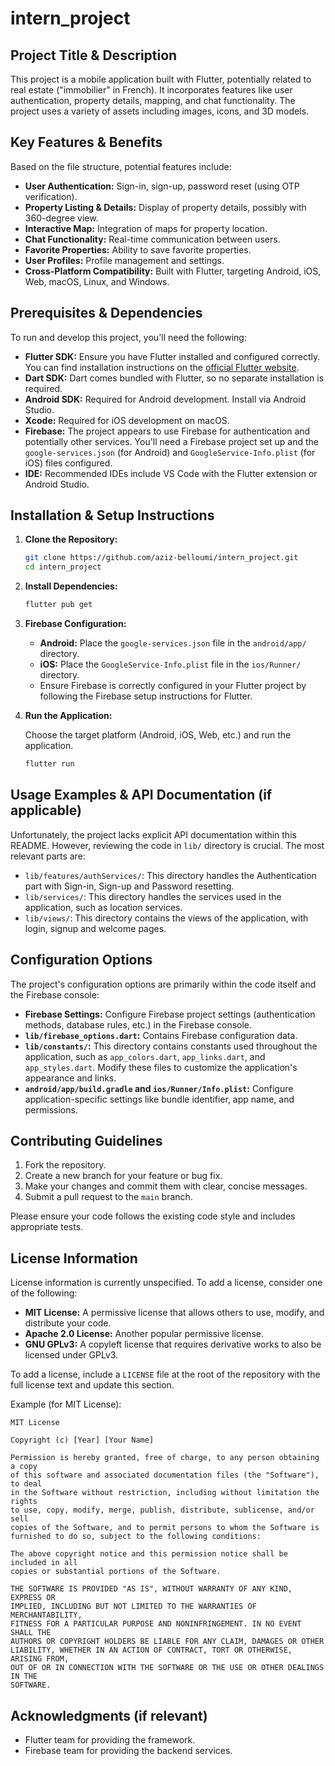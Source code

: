 # intern_project

## Project Title & Description

This project is a mobile application built with Flutter, potentially related to real estate ("immobilier" in French). It incorporates features like user authentication, property details, mapping, and chat functionality. The project uses a variety of assets including images, icons, and 3D models.

## Key Features & Benefits

Based on the file structure, potential features include:

*   **User Authentication:** Sign-in, sign-up, password reset (using OTP verification).
*   **Property Listing & Details:** Display of property details, possibly with 360-degree view.
*   **Interactive Map:** Integration of maps for property location.
*   **Chat Functionality:** Real-time communication between users.
*   **Favorite Properties:** Ability to save favorite properties.
*   **User Profiles:** Profile management and settings.
*   **Cross-Platform Compatibility:** Built with Flutter, targeting Android, iOS, Web, macOS, Linux, and Windows.

## Prerequisites & Dependencies

To run and develop this project, you'll need the following:

*   **Flutter SDK:**  Ensure you have Flutter installed and configured correctly. You can find installation instructions on the [official Flutter website](https://flutter.dev/docs/get-started/install).
*   **Dart SDK:** Dart comes bundled with Flutter, so no separate installation is required.
*   **Android SDK:**  Required for Android development.  Install via Android Studio.
*   **Xcode:**  Required for iOS development on macOS.
*   **Firebase:**  The project appears to use Firebase for authentication and potentially other services.  You'll need a Firebase project set up and the `google-services.json` (for Android) and `GoogleService-Info.plist` (for iOS) files configured.
*   **IDE:** Recommended IDEs include VS Code with the Flutter extension or Android Studio.

## Installation & Setup Instructions

1.  **Clone the Repository:**

    ```bash
    git clone https://github.com/aziz-belloumi/intern_project.git
    cd intern_project
    ```

2.  **Install Dependencies:**

    ```bash
    flutter pub get
    ```

3.  **Firebase Configuration:**

    *   **Android:** Place the `google-services.json` file in the `android/app/` directory.
    *   **iOS:** Place the `GoogleService-Info.plist` file in the `ios/Runner/` directory.
    *   Ensure Firebase is correctly configured in your Flutter project by following the Firebase setup instructions for Flutter.

4.  **Run the Application:**

    Choose the target platform (Android, iOS, Web, etc.) and run the application.

    ```bash
    flutter run
    ```

## Usage Examples & API Documentation (if applicable)

Unfortunately, the project lacks explicit API documentation within this README. However, reviewing the code in `lib/` directory is crucial. The most relevant parts are:

*   `lib/features/authServices/`: This directory handles the Authentication part with Sign-in, Sign-up and Password resetting.
*   `lib/services/`: This directory handles the services used in the application, such as location services.
*   `lib/views/`: This directory contains the views of the application, with login, signup and welcome pages.

## Configuration Options

The project's configuration options are primarily within the code itself and the Firebase console:

*   **Firebase Settings:** Configure Firebase project settings (authentication methods, database rules, etc.) in the Firebase console.
*   **`lib/firebase_options.dart`:** Contains Firebase configuration data.
*   **`lib/constants/`:**  This directory contains constants used throughout the application, such as `app_colors.dart`, `app_links.dart`, and `app_styles.dart`. Modify these files to customize the application's appearance and links.
*   **`android/app/build.gradle` and `ios/Runner/Info.plist`:** Configure application-specific settings like bundle identifier, app name, and permissions.

## Contributing Guidelines

1.  Fork the repository.
2.  Create a new branch for your feature or bug fix.
3.  Make your changes and commit them with clear, concise messages.
4.  Submit a pull request to the `main` branch.

Please ensure your code follows the existing code style and includes appropriate tests.

## License Information

License information is currently unspecified. To add a license, consider one of the following:

*   **MIT License:** A permissive license that allows others to use, modify, and distribute your code.
*   **Apache 2.0 License:** Another popular permissive license.
*   **GNU GPLv3:** A copyleft license that requires derivative works to also be licensed under GPLv3.

To add a license, include a `LICENSE` file at the root of the repository with the full license text and update this section.

Example (for MIT License):

```
MIT License

Copyright (c) [Year] [Your Name]

Permission is hereby granted, free of charge, to any person obtaining a copy
of this software and associated documentation files (the "Software"), to deal
in the Software without restriction, including without limitation the rights
to use, copy, modify, merge, publish, distribute, sublicense, and/or sell
copies of the Software, and to permit persons to whom the Software is
furnished to do so, subject to the following conditions:

The above copyright notice and this permission notice shall be included in all
copies or substantial portions of the Software.

THE SOFTWARE IS PROVIDED "AS IS", WITHOUT WARRANTY OF ANY KIND, EXPRESS OR
IMPLIED, INCLUDING BUT NOT LIMITED TO THE WARRANTIES OF MERCHANTABILITY,
FITNESS FOR A PARTICULAR PURPOSE AND NONINFRINGEMENT. IN NO EVENT SHALL THE
AUTHORS OR COPYRIGHT HOLDERS BE LIABLE FOR ANY CLAIM, DAMAGES OR OTHER
LIABILITY, WHETHER IN AN ACTION OF CONTRACT, TORT OR OTHERWISE, ARISING FROM,
OUT OF OR IN CONNECTION WITH THE SOFTWARE OR THE USE OR OTHER DEALINGS IN THE
SOFTWARE.
```

## Acknowledgments (if relevant)

*   Flutter team for providing the framework.
*   Firebase team for providing the backend services.
